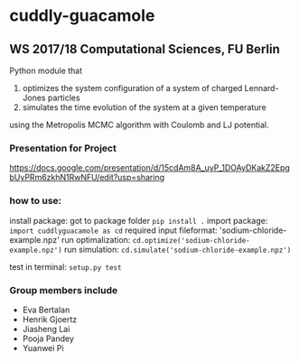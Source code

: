 # cuddly-guacamole
## WS 2017/18 Computational Sciences, FU Berlin

Python module that 
1) optimizes the system configuration of a system of charged Lennard-Jones particles 
2) simulates the time evolution of the system at a given temperature

using the Metropolis MCMC algorithm with Coulomb and LJ potential.

### Presentation for Project
https://docs.google.com/presentation/d/15cdAm8A_uyP_1DOAyDKakZ2EpgbUyPRm6zkhN1RwNFU/edit?usp=sharing

### how to use:
install package:
	got to package folder 
		`pip install .`
	import package: 
		`import cuddlyguacamole as cd`
	required input fileformat: 'sodium-chloride-example.npz'
	run optimalization: 
		`cd.optimize('sodium-chloride-example.npz')`
	run simulation: 
		`cd.simulate('sodium-chloride-example.npz')`

test in terminal:
`setup.py test`

### Group members include 

* Eva Bertalan
* Henrik Gjoertz
* Jiasheng Lai
* Pooja Pandey
* Yuanwei Pi
